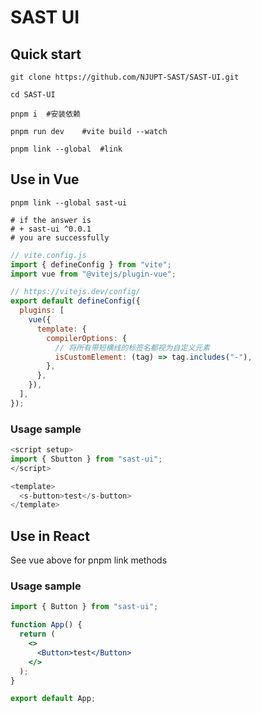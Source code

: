# SAST UI

## Quick start

```shell
git clone https://github.com/NJUPT-SAST/SAST-UI.git

cd SAST-UI

pnpm i  #安装依赖

pnpm run dev    #vite build --watch

pnpm link --global  #link
```

## Use in Vue

```shell
pnpm link --global sast-ui

# if the answer is
# + sast-ui ^0.0.1
# you are successfully
```

```js
// vite.config.js
import { defineConfig } from "vite";
import vue from "@vitejs/plugin-vue";

// https://vitejs.dev/config/
export default defineConfig({
  plugins: [
    vue({
      template: {
        compilerOptions: {
          // 将所有带短横线的标签名都视为自定义元素
          isCustomElement: (tag) => tag.includes("-"),
        },
      },
    }),
  ],
});
```

### Usage sample

```js
<script setup>
import { Sbutton } from "sast-ui";
</script>

<template>
  <s-button>test</s-button>
</template>
```

## Use in React

See vue above for pnpm link methods

### Usage sample

```jsx
import { Button } from "sast-ui";

function App() {
  return (
    <>
      <Button>test</Button>
    </>
  );
}

export default App;
```
